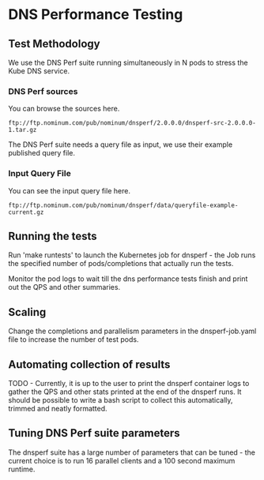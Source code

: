 # DNS Performance Testing

## Test Methodology

We use the DNS Perf suite running simultaneously in N pods to stress the Kube DNS service.

### DNS Perf sources

You can browse the sources here.
```
ftp://ftp.nominum.com/pub/nominum/dnsperf/2.0.0.0/dnsperf-src-2.0.0.0-1.tar.gz
```

The DNS Perf suite needs a query file as input, we use their example published query file.

### Input Query File
You can see the input query file here.
```
ftp://ftp.nominum.com/pub/nominum/dnsperf/data/queryfile-example-current.gz
```

## Running the tests

Run 'make runtests' to launch the Kubernetes job for dnsperf - the Job runs the specified number of pods/completions that actually run the tests.

Monitor the pod logs to wait till the dns performance tests finish and print out the QPS and other summaries.

## Scaling

Change the completions and parallelism parameters in the dnsperf-job.yaml file to increase the number of test pods.

## Automating collection of results

TODO - Currently, it is up to the user to print the dnsperf container logs to gather the QPS and other stats printed at the end of the dnsperf runs. It should be possible to write a bash script to collect this automatically, trimmed and neatly formatted.

## Tuning DNS Perf suite parameters

The dnsperf suite has a large number of parameters that can be tuned - the current choice is to run 16 parallel clients and a 100 second maximum runtime.
